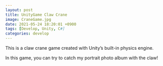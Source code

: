 ```yaml
---
layout: post
title: UnityGame Claw Crane
image: CraneGame.jpg
date: 2021-05-24 18:20:01 +0900
tags: [Develop, Unity, C#]
categories: develop
---
```

This is a claw crane game created with Unity’s built-in physics engine.

In this game, you can try to catch my portrait photo album with the claw!





